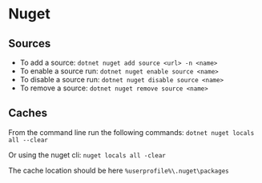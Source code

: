# Nuget 

## Sources

- To add a source: `dotnet nuget add source <url> -n <name>`
- To enable a source run: `dotnet nuget enable source <name>`
- To disable a source run: `dotnet nuget disable source <name>`
- To remove a source: `dotnet nuget remove source <name>`

## Caches

From the command line run the following commands: `dotnet nuget locals all --clear`

Or using the nuget cli: `nuget locals all -clear`

The cache location should be here `%userprofile%\.nuget\packages`
